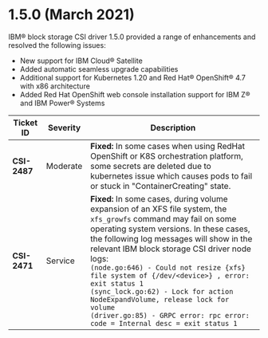 # 1.5.0 \(March 2021\)

IBM® block storage CSI driver 1.5.0 provided a range of enhancements and resolved the following issues:

-   New support for IBM Cloud® Satellite
-   Added automatic seamless upgrade capabilities
-   Additional support for Kubernetes 1.20 and Red Hat® OpenShift® 4.7 with x86 architecture
-   Added Red Hat OpenShift web console installation support for IBM Z® and IBM Power® Systems

|Ticket ID|Severity|Description|
|---------|--------|-----------|
|**CSI-2487**|Moderate|**Fixed:** In some cases when using RedHat OpenShift or K8S orchestration platform, some secrets are deleted due to kubernetes issue which causes pods to fail or stuck in "ContainerCreating" state.|
|**CSI-2471**|Service|**Fixed:** In some cases, during volume expansion of an XFS file system, the `xfs_growfs` command may fail on some operating system versions. In these cases, the following log messages will show in the relevant IBM block storage CSI driver node logs:<br />`(node.go:646) - Could not resize {xfs} file system of {/dev/<device>} , error: exit status 1`<br />`(sync_lock.go:62) - Lock for action NodeExpandVolume, release lock for volume`<br />`(driver.go:85) - GRPC error: rpc error: code = Internal desc = exit status 1`|



